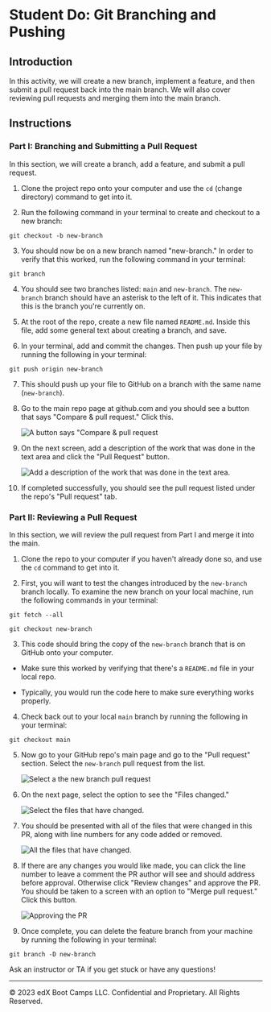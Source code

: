 # Student Do: Git Branching and Pushing

## Introduction

In this activity, we will create a new branch, implement a feature, and then submit a pull request back into the main branch. We will also cover reviewing pull requests and merging them into the main branch.

## Instructions

### Part I: Branching and Submitting a Pull Request

In this section, we will create a branch, add a feature, and submit a pull request.

1. Clone the project repo onto your computer and use the `cd` (change directory) command to get into it.

2. Run the following command in your terminal to create and checkout to a new branch:

  `git checkout -b new-branch`

3. You should now be on a new branch named "new-branch." In order to verify that this worked, run the following command in your terminal:

  `git branch`

4. You should see two branches listed: `main` and `new-branch`. The `new-branch` branch should have an asterisk to the left of it. This indicates that this is the branch you're currently on.

5. At the root of the repo, create a new file named `README.md`. Inside this file, add some general text about creating a branch, and save.

6. In your terminal, add and commit the changes. Then push up your file by running the following in your terminal:

  `git push origin new-branch`

7. This should push up your file to GitHub on a branch with the same name (`new-branch`).

8. Go to the main repo page at github.com and you should see a button that says "Compare & pull request." Click this.

	![A button says "Compare & pull request](https://static.bc-edx.com/ai/ail-v-1-0/m1/lesson_2/img/pr-pushed.png)

9. On the next screen, add a description of the work that was done in the text area and click the "Pull Request" button.

	![Add a description of the work that was done in the text area.](https://static.bc-edx.com/ai/ail-v-1-0/m1/lesson_2/img/create-pull-request.png)


10. If completed successfully, you should see the pull request listed under the repo's "Pull request" tab.

### Part II: Reviewing a Pull Request

In this section, we will review the pull request from Part I and merge it into the main.

1. Clone the repo to your computer if you haven't already done so, and use the `cd` command to get into it.

2. First, you will want to test the changes introduced by the `new-branch` branch locally. To examine the new branch on your local machine, run the following commands in your terminal:

  `git fetch --all`

  `git checkout new-branch`

3. This code should bring the copy of the `new-branch` branch that is on GitHub onto your computer.

  * Make sure this worked by verifying that there's a `README.md` file in your local repo.

  * Typically, you would run the code here to make sure everything works properly.

4. Check back out to your local `main` branch by running the following in your terminal:

  `git checkout main`

5. Now go to your GitHub repo's main page and go to the "Pull request" section. Select the `new-branch` pull request from the list.

	![Select a the new branch pull request](https://static.bc-edx.com/ai/ail-v-1-0/m1/lesson_2/img/pr-list.png)

6. On the next page, select the option to see the "Files changed."

	![Select the files that have changed.](https://static.bc-edx.com/ai/ail-v-1-0/m1/lesson_2/img/changed-files.png)

7. You should be presented with all of the files that were changed in this PR, along with line numbers for any code added or removed.

	![All the files that have changed.](https://static.bc-edx.com/ai/ail-v-1-0/m1/lesson_2/img/review-pr.png)

8. If there are any changes you would like made, you can click the line number to leave a comment the PR author will see and should address before approval. Otherwise click "Review changes" and approve the PR. You should be taken to a screen with an option to "Merge pull request." Click this button.

	![Approving the PR](https://static.bc-edx.com/ai/ail-v-1-0/m1/lesson_2/img/approve-pr.png)

9. Once complete, you can delete the feature branch from your machine by running the following in your terminal:

  `git branch -D new-branch`

Ask an instructor or TA if you get stuck or have any questions!

---


© 2023 edX Boot Camps LLC. Confidential and Proprietary. All Rights Reserved.
